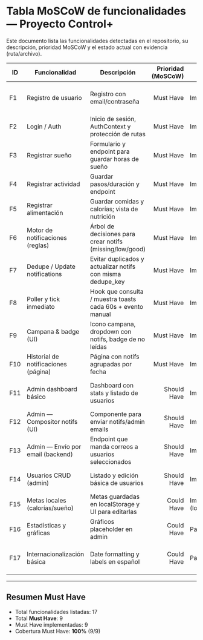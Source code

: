 # Tabla MoSCoW de funcionalidades — Proyecto Control+

Este documento lista las funcionalidades detectadas en el repositorio, su descripción, prioridad MoSCoW y el estado actual con evidencia (ruta/archivo).

| ID  | Funcionalidad | Descripción | Prioridad (MoSCoW) | Estado | Evidencia (archivo / ruta) | Notas |
|-----|---------------|-------------|--------------------:|--------|---------------------------|-------|
| F1  | Registro de usuario | Registro con email/contraseña | Must Have | Implementada | `server/routes.ts` (POST /api/register) | Envía notificación admin al registrarse |
| F2  | Login / Auth | Inicio de sesión, AuthContext y protección de rutas | Must Have | Implementada | `client/src/contexts/AuthContext.tsx` | Manejo de sesiones/cookies |
| F3  | Registrar sueño | Formulario y endpoint para guardar horas de sueño | Must Have | Implementada | `client/src/pages/sleep.tsx`, `server/routes.ts` (/api/sleep) | Genera notificación inmediata |
| F4  | Registrar actividad | Guardar pasos/duración y endpoint | Must Have | Implementada | `client/src/pages/exercise.tsx`, `server/routes.ts` (/api/activity) | Genera notificación inmediata |
| F5  | Registrar alimentación | Guardar comidas y calorías; vista de nutrición | Must Have | Implementada | `client/src/pages/nutrition.tsx`, `server/routes.ts` (/api/nutrition) | Vista ajustada (Entrega actual) |
| F6  | Motor de notificaciones (reglas) | Árbol de decisiones para crear notifs (missing/low/good) | Must Have | Implementada | `server/notifications.ts` | Auto-hide de mensajes conflictivos y dedupe |
| F7  | Dedupe / Update notifications | Evitar duplicados y actualizar notifs con misma dedupe_key | Must Have | Implementada | `server/storage.ts` (createNotification update) | Resurface on update |
| F8  | Poller y tick inmediato | Hook que consulta / muestra toasts cada 60s + evento manual | Must Have | Implementada | `client/src/hooks/use-notifications-poller.ts` | Soporta tick tras guardar datos |
| F9  | Campana & badge (UI) | Icono campana, dropdown con notifs, badge de no leídas | Must Have | Implementada | `client/src/components/notification-bell.tsx` | Filtrado admin: sólo `tipo='general'` |
| F10 | Historial de notificaciones (página) | Página con notifs agrupadas por fecha | Must Have | Implementada | `client/src/pages/notifications.tsx` | Filtrado admin aplicado |
| F11 | Admin dashboard básico | Dashboard con stats y listado de usuarios | Should Have | Implementada | `client/src/pages/admin-dashboard.tsx` | Tarjeta “Notifications Sent” removida recientemente |
| F12 | Admin — Compositor notifs (UI) | Componente para enviar notifs/admin emails | Should Have | Implementada | `client/src/components/notification-composer.tsx` | Soporta envío por email y notifs en app |
| F13 | Admin — Envío por email (backend) | Endpoint que manda correos a usuarios seleccionados | Should Have | Implementada | `server/email.ts`, `server/routes.ts` (/api/admin/send-email-notification) | Usa nodemailer (ver nota de seguridad) |
| F14 | Usuarios CRUD (admin) | Listado y edición básica de usuarios | Should Have | Implementada | `server/routes.ts` (`/api/admin/users`, PUT /api/users/:id`) | La edición oculta contraseña en respuesta |
| F15 | Metas locales (calorías/sueño) | Metas guardadas en localStorage y UI para editarlas | Could Have | Implementada (local) | `client/src/pages/nutrition.tsx` (localStorage) | Metas por usuario en localStorage |
| F16 | Estadísticas y gráficas | Gráficos placeholder en admin | Could Have | Parcial | `client/src/pages/admin-dashboard.tsx` (placeholder) | Implementar gráficas reales en futuro |
| F17 | Internacionalización básica | Date formatting y labels en español | Could Have | Parcial | `client/src/lib/notifications.ts` (formatDateTime) | backend labelForDate usa America/Bogota (nota) |

---

## Resumen Must Have
- Total funcionalidades listadas: 17
- Total **Must Have**: 9
- Must Have implementadas: 9
- Cobertura Must Have: **100%** (9/9)
